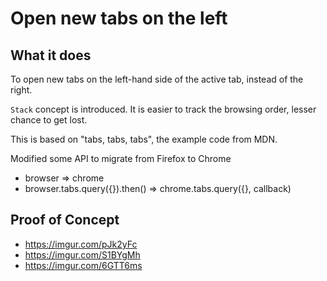 # Open new tabs on the left

## What it does

To open new tabs on the left-hand side of the active tab, instead of the right.

`Stack` concept is introduced. It is easier to track the browsing order, lesser chance to get lost.

This is based on "tabs, tabs, tabs", the example code from MDN.

Modified some API to migrate from Firefox to Chrome
- browser => chrome
- browser.tabs.query({}).then() => chrome.tabs.query({}, callback)

## Proof of Concept
- https://imgur.com/pJk2yFc
- https://imgur.com/S1BYgMh
- https://imgur.com/6GTT6ms
